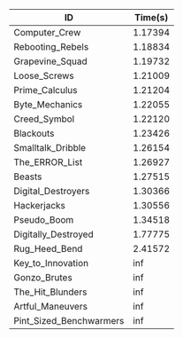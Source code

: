|ID|Time(s)|
|-|-|
|Computer_Crew|1.17394|
|Rebooting_Rebels|1.18834|
|Grapevine_Squad|1.19732|
|Loose_Screws|1.21009|
|Prime_Calculus|1.21204|
|Byte_Mechanics|1.22055|
|Creed_Symbol|1.22120|
|Blackouts|1.23426|
|Smalltalk_Dribble|1.26154|
|The_ERROR_List|1.26927|
|Beasts|1.27515|
|Digital_Destroyers|1.30366|
|Hackerjacks|1.30556|
|Pseudo_Boom|1.34518|
|Digitally_Destroyed|1.77775|
|Rug_Heed_Bend|2.41572|
|Key_to_Innovation|inf|
|Gonzo_Brutes|inf|
|The_Hit_Blunders|inf|
|Artful_Maneuvers|inf|
|Pint_Sized_Benchwarmers|inf|

